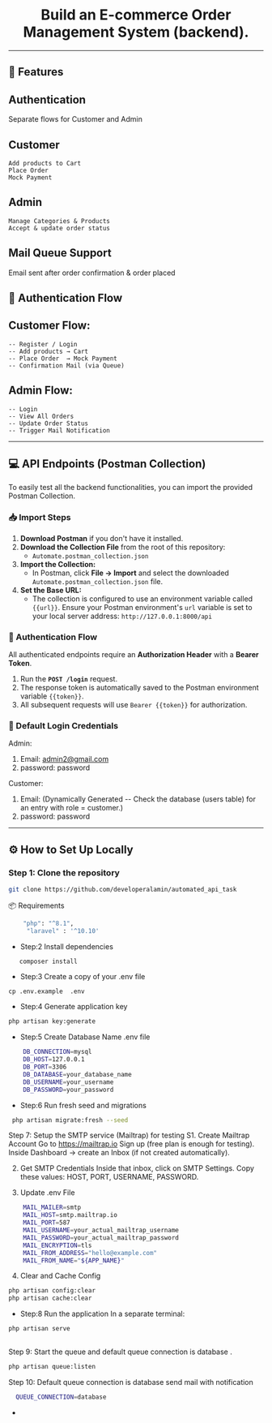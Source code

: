 <h1 align="center">Build an E-commerce Order Management System (backend).</h1>


---

## 🚀 Features

## Authentication
Separate flows for Customer and Admin

## Customer
    Add products to Cart
    Place Order
    Mock Payment
## Admin
    Manage Categories & Products
    Accept & update order status
## Mail Queue Support
Email sent after order confirmation & order placed

## 🔑 Authentication Flow

## Customer Flow:
    -- Register / Login
    -- Add products → Cart
    -- Place Order  → Mock Payment
    -- Confirmation Mail (via Queue)

## Admin Flow:
    -- Login
    -- View All Orders
    -- Update Order Status
    -- Trigger Mail Notification
---

## 💻 API Endpoints (Postman Collection)

To easily test all the backend functionalities, you can import the provided Postman Collection.

### 📥 Import Steps

1.  **Download Postman** if you don't have it installed.
2.  **Download the Collection File** from the root of this repository:
    * `Automate.postman_collection.json`
3.  **Import the Collection:**
    * In Postman, click **File -> Import** and select the downloaded `Automate.postman_collection.json` file.
4.  **Set the Base URL:**
    * The collection is configured to use an environment variable called `{{url}}`. Ensure your Postman environment's `url` variable is set to your local server address: `http://127.0.0.1:8000/api`

### 🔑 Authentication Flow

All authenticated endpoints require an **Authorization Header** with a **Bearer Token**.

1.  Run the **`POST /login`** request.
2.  The response token is automatically saved to the Postman environment variable `{{token}}`.
3.  All subsequent requests will use `Bearer {{token}}` for authorization.

### 🔑 Default Login Credentials
  Admin:
  1. Email: admin2@gmail.com
  2. password: password

  Customer:
   1. Email:  (Dynamically Generated -- Check the database (users table) for an entry with role = customer.)
   2. password: password

  
---


## ⚙️ How to Set Up Locally

### Step 1: Clone the repository

```bash
git clone https://github.com/developeralamin/automated_api_task
```
📦 Requirements
```bash
    "php": "^8.1",
     "laravel" : '^10.10'
```

- Step:2 Install dependencies 
```bash
   composer install
```

- Step:3 Create a copy of your .env file
```
cp .env.example  .env
```

- Step:4 Generate application key
```bash
php artisan key:generate
```

- Step:5  Create Database Name .env file 

```bash
    DB_CONNECTION=mysql
    DB_HOST=127.0.0.1
    DB_PORT=3306
    DB_DATABASE=your_database_name
    DB_USERNAME=your_username
    DB_PASSWORD=your_password
```

- Step:6 Run fresh seed and migrations 
```bash
 php artisan migrate:fresh --seed
```

Step 7: Setup the SMTP service (Mailtrap) for testing
S1. Create Mailtrap Account
Go to https://mailtrap.io
Sign up (free plan is enough for testing).
Inside Dashboard → create an Inbox (if not created automatically).

2. Get SMTP Credentials
Inside that inbox, click on SMTP Settings.
Copy these values: HOST, PORT, USERNAME, PASSWORD.

3. Update .env File

```bash
    MAIL_MAILER=smtp
    MAIL_HOST=smtp.mailtrap.io
    MAIL_PORT=587
    MAIL_USERNAME=your_actual_mailtrap_username
    MAIL_PASSWORD=your_actual_mailtrap_password
    MAIL_ENCRYPTION=tls
    MAIL_FROM_ADDRESS="hello@example.com"
    MAIL_FROM_NAME="${APP_NAME}"
```
4. Clear and Cache Config

```bash
php artisan config:clear
php artisan cache:clear
```


- Step:8 Run the application In a separate terminal:
```bash
php artisan serve 
 
```
Step 9: Start the queue  and default queue connection is database .
```bash
php artisan queue:listen
```

Step 10: Default queue connection is database send mail with notification
```bash
  QUEUE_CONNECTION=database
```


-








